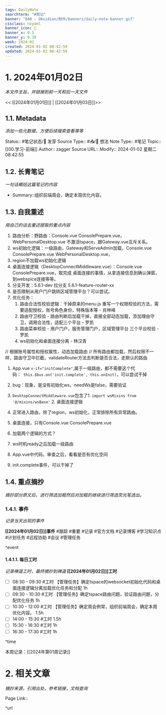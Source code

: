 ```yaml
---
tags: DailyNote
searchterm: "#周记"
banner: "040 - Obsidian/附件/banners/daily-note-banner.gif"
cssclass: noyaml
banner_icon: 💌
banner_x: 0.5
banner_y: 0.38
week: 2024-01
created: 2024-01-02 08:42:59
updated: 2024-01-02 08:42:59
---
```


# 1. 2024年01月02日

_本文件主旨，并链接到前一天和后一天文件_

<< [[2024年01月01日]] | [[2024年01月03日]]>>

## 1.1. Metadata

_添加一些元数据，方便后续搜索查看等等_

Status:: #笔记状态/🌱 发芽
Source Type:: #📥/💭 想法 
Note Type:: #笔记
Topic:: [[00.学习-前端]]
Author:: zagger
Source URL::
Modify:: 2024-01-02 星期二 08:42:55

## 1.2. 长青笔记

_一句话概括这篇笔记的内容_

- Summary::组织前端周会，确定本周优化内容。

## 1.3. 自我重述

_用自己的话去重述提取的重点内容_


1. 路由分析：野路由：Console.vue ConsolePrepare.vue，WebPersonalDesktop.vue 不激活tspace，跟Gateway.vue互斥关系。
2. ws初始化逻辑：一级路由，Gateway和ServeAdmin加载，Console.vue ConsolePrepare.vue WebPersonalDesktop.vue，
3. region不加载ws初始化逻辑
4. 桌面连接逻辑（DesktopConnectMiddleware.vue）：Console.vue ConsolePrepare.vue，取完成 桌面连接的事情，从拿连接信息到确认弹窗，到webspice连接等等。
5. 分支开发：5.6.1-dev 拉分支 5.6.1-feature-router-xx 
6. 是否限制从用户门户跳转区域管理平台？可以尝试。
7. 优化任务：
	1. 路由合法性校验逻辑：干掉原来的menu.js 重写一个权限校验的方法，需要适配授权，账号角色身份，特殊版本等 - 肖林峰
	2. 路由守卫校验 - 路由判断后加载干掉，直接全部动态加载，添加理由守卫，调用合法性，适配三个平台 - 罗凯
	3. 路由菜单校验 - 用户门户，服务管理门户，区域管理平台 三个平台校验 - 罗凯
	4. ws初始化和桌面连接分离 - 林汉青

// 根据账号属性和授权属性，动态加载路由
// 所有路由都加载，然后权限不一样，路由守卫中拦截，validateRouter方法去判断是否合法，走默认的路由


1. App.vue  `v-if="initComplete"`,属于一级路由，都不需要这个代码：` this.$bus.on('init.complete', this.onInit)`，可以尝试干掉
2. bug：现象，是没有初始化ws，needWs是false，需要验证
3. `DesktopConnectMiddleware.vue`包含了1. `import wsMixins from '@/mixins/wsBase'` 2. 桌面连接逻辑
4. 正常进入路由，除了region，ws初始化，正常排除所有异常路由。
5. 桌面连接，只有Console.vue ConsolePrepare.vue
6. 加载两个逻辑的方式？

1. ws时机ready之后加载一级路由
2. App.vue中代码，审查之后，看看是否有优化空间
3. init.complete事件，可以干掉了

## 1.4. 重点摘抄

_摘抄部分原文后，进行筛选加粗然后对加粗的继续进行筛选荧光笔选出。_

### 1.4.1. 事件

_记录当天出现的事件_

**[[2024年01月02日]]事件** 
#跟踪 #重要 #记录 #官方文档 #记录博客 #学习知识点 #计划任务 #远程协助 #会议 #管理任务

^event

#### 1.4.1.1. 每日工时

_记录禅道工时，最终摘抄到禅道_
**[[2024年01月02日]]工时**
- [ ] 08:30 - 09:30 #工时 【管理任务】确定tspace的websocket初始化代码和桌面连接逻辑分离加载优化任务和分配 1h
- [ ] 09:30 - 10:30 #工时 【管理任务】确定tspace路由问题，验证路由问题，分配优化任务 1h
- [ ] 10:30 - 12:00 #工时 【管理任务】确定周会例常，组织前端周会，确定本周优化内容。 1.5h
- [ ] 14:00 - 15:30 #工时  1.5h
- [ ] 15:30 - 16:30 #工时  1h
- [ ] 16:30 - 17:30 #工时  1h

^time

本周记录：[[2024年第01周记录]]

# 2. 相关文章

_摘抄来源，引用出处，参考链接，文档查询_

Page Link::

^url
